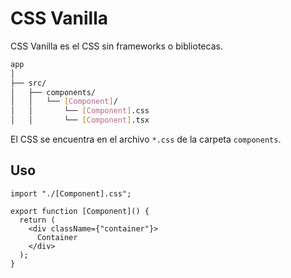 # CSS Vanilla

CSS Vanilla es el CSS sin frameworks o bibliotecas.

```bash
app
│ 
├── src/
│   ├── components/
│   │   └── [Component]/           
│   │       └── [Component].css
│   │       └── [Component].tsx
```

El CSS se encuentra en el archivo `*.css` de la carpeta `components`.

## Uso

```tsx
import "./[Component].css";

export function [Component]() {
  return (
    <div className={"container"}>
      Container
    </div>
  );
}
```